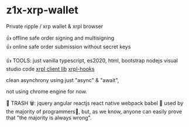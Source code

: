 # z1x-xrp-wallet
Private ripple / xrp wallet & xrpl browser

👍 offline safe order signing and multisigning <br/>
👍 online safe order submission without secret keys

👍 TOOLS:
just vanilla typescript, es2020, html, bootstrap
nodejs
visual studio code
[xrpl client lib](https://xrpl.org/)
[xrpl-hooks](http://hooks.xrpl.org)

clean asynchrony using just "async" & "await", 

not using chrome engine for now.



💩 TRASH 🗑:
jquery angular reactjs react native webpack babel 💩
used by the majority of programmers💩, 
but, as we know, anyone can easily prove that 
"the majority is always wrong".




